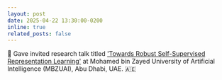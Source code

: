 ```yaml
---
layout: post
date: 2025-04-22 13:30:00-0200
inline: true
related_posts: false
---
```



🎤 Gave invited research talk titled ['Towards Robust Self-Supervised Representation Learning'](https://mbzuai-ac-ae.zoom.us/rec/play/n8niVwikC8XLvz8eXsygoVFgckvWRATjjrTc_BUY5-2mEtirWabWWYwthPfBKnqKeQQPBNE1nehXUZKw.PGhPIkKmfuT8hAK_?eagerLoadZvaPages=sidemenu.billing.plan_management&accessLevel=meeting&canPlayFromShare=true&from=share_recording_detail&startTime=1745314544000&componentName=rec-play&originRequestUrl=https%3A%2F%2Fmbzuai-ac-ae.zoom.us%2Frec%2Fshare%2FuGX7mAJEOoa-uTGfcjGRa666-wPx8xJWiwnxeEyjq9mTTQbie-xmnLoepm5Krwpj.kqfJrunp2vydsfyj%3FstartTime%3D1745314544000) at Mohamed bin Zayed University of Artificial Intelligence (MBZUAI), Abu Dhabi, UAE. 🇦🇪